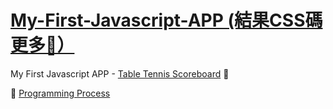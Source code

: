 # [My-First-Javascript-APP (結果CSS碼更多🤣）](https://michellechang2006.github.io/github_page_test/)

My First Javascript APP - [Table Tennis Scoreboard](https://michellechang2006.github.io/github_page_test) 🥳

📝 [Programming Process]()
